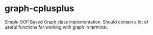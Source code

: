 # graph-cplusplus
Simple OOP Based Graph class implementation. Should contain a lot of useful functions for working with graph in terminal.  
